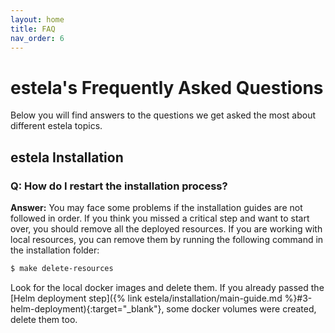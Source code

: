 ```yaml
---
layout: home
title: FAQ
nav_order: 6
---
```


# estela's Frequently Asked Questions  
Below you will find answers to the questions we get asked the most about different estela topics.  

## estela Installation
### Q: How do I restart the installation process?  
**Answer:** You may face some problems if the installation guides are not followed in order. If you think you missed a critical step and want to start over, you should remove all the deployed resources.
If you are working with local resources, you can remove them by running the following command in the installation folder:  
```bash
$ make delete-resources
```
Look for the local docker images and delete them. If you already passed the [Helm deployment step]({% link estela/installation/main-guide.md %}#3-helm-deployment){:target="_blank"}, some docker volumes were created, delete them too.